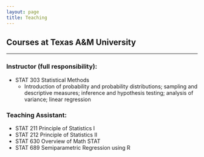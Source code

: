 ```yaml
---
layout: page
title: Teaching
---
```


## Courses at Texas A&M University
------------------------------------------------------
### Instructor (full responsibility):
- STAT 303 Statistical Methods
  - Introduction of probability and probability distributions; sampling and descriptive measures; inference and hypothesis testing; analysis of variance; linear regression

### Teaching Assistant:
- STAT 211 Principle of Statistics I
- STAT 212 Principle of Statistics II
- STAT 630 Overview of Math STAT 
- STAT 689 Semiparametric Regression using R 


